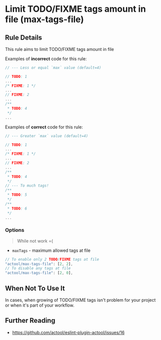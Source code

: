 # Limit TODO/FIXME tags amount in file (max-tags-file)

<!-- Please describe the origin of the rule here. -->


## Rule Details

This rule aims to limit TODO/FIXME tags amount in file

Examples of **incorrect** code for this rule:

```js
// --- Less or equal `max` value (default=4)

// TODO: 1
...
/* FIXME: 1 */
...
// FIXME: 2
...
/**
 * TODO: 4
 */
...
```

Examples of **correct** code for this rule:

```js
// --- Greater `max` value (default=4)

// TODO: 1
...
/* FIXME: 1 */
...
// FIXME: 2
...
/**
 * TODO: 4
 */
// --- To much tags!
/**
 * TODO: 5
 */
/**
 * TODO: 6
 */
...
```

### Options

> While not work =(

- `maxTags` - maximum allowed tags at file
```js
// To enable only 2 TODO/FIXME tags at file
"actool/max-tags-file": [2, 2],
// To disable any tags at file
"actool/max-tags-file": [2, 0],
```

## When Not To Use It

In cases, when growing of TODO/FIXME tags isn't problem for your project or when it's part of your workflow.

## Further Reading

- https://github.com/actool/eslint-plugin-actool/issues/16

<!-- TODO: add links to TODO/FIXME chaos problem -->

